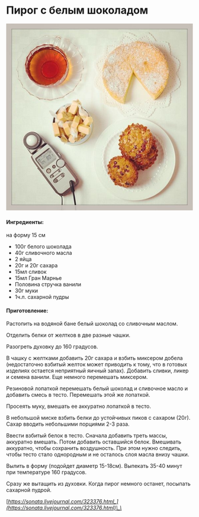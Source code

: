 # Пирог с белым шоколадом

![](../../pics/f6106eb936e4b534cfe67a4d5dce5101.jpg)

#### Ингредиенты:

на форму 15 см

* 100г белого шоколада 
* 40г сливочного масла 
* 2 яйца 
* 20г и 20г сахара 
* 15мл сливок 
* 15мл Гран Марнье 
* Половина стручка ванили 
* 30г муки
* 1ч.л. сахарной пудры

#### Приготовление:

Растопить на водяной бане белый шоколад со сливочным маслом. 

Отделить белки от желтков в две разные чашки. 

Разогреть духовку до 160 градусов.

В чашку с желтками добавить 20г сахара и взбить миксером добела \(недостаточно взбитый желток может приводить к тому, что в готовых изделиях остается неприятный яичный запах\). Добавить сливки, ликер и семена ванили. Еще немного перемешать миксером.

Резиновой лопаткой перемешать белый шоколад и сливочное масло и добавить  смесь в тесто. Перемешать этой же лопаткой.

Просеять муку, вмешать ее аккуратно лопаткой в тесто.

В небольшой миске взбить белки до устойчивых пиков с сахаром \(20г\). Сахар вводить небольшими порциями 2-3 раза.

Ввести взбитый белок в тесто. Сначала добавить треть массы, аккуратно вмешать. Потом добавить оставшийся белок. Вмешивать аккуратно, чтобы сохранить воздушность. При этом нужно следить, чтобы тесто стало однородным и не осталось слоя масла внизу чашки.

Вылить в форму \(подойдет диаметр 15-18см\). Выпекать 35-40 минут при температуре 160 градусов.

Сразу же вытащить из духовки. Когда пирог немного останет, посыпать сахарной пудрой.

[_https://sonata.livejournal.com/323376.html_](https://sonata.livejournal.com/323376.html)\_\_

